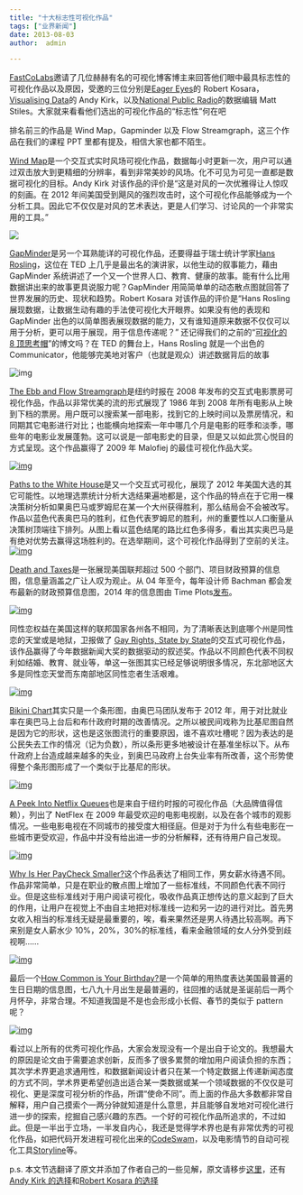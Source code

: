 ```yaml
---
title: "十大标志性可视化作品"
tags: ["业界新闻"]
date: 2013-08-03 
author:  admin 

---
```


[FastCoLabs](http://www.fastcolabs.com/3014911/top-10-iconic-data-graphics)邀请了几位赫赫有名的可视化博客博主来回答他们眼中最具标志性的可视化作品以及原因，受邀的三位分别是[Eager Eyes](http://eagereyes.org/)的 Robert Kosara，[Visualising Data](http://visualisingdata.com/)的 Andy Kirk，以及[National Public Radio](http://www.npr.org/)的数据编辑 Matt Stiles。大家就来看看他们选出的可视化作品的“标志性”何在吧

排名前三的作品是 Wind Map，Gapminder 以及 Flow Streamgraph，这三个作品在我们的课程 PPT 里都有提及，相信大家也都不陌生。

[Wind Map](http://hint.fm/wind/)是一个交互式实时风场可视化作品，数据每小时更新一次，用户可以通过双击放大到更精细的分辨率，看到非常美妙的风场。化不可见为可见一直都是数据可视化的目标。Andy Kirk 对该作品的评价是“这是对风的一次优雅得让人惊叹的刻画。在 2012 年间美国受到飓风的强烈攻击时，这个可视化作品能够成为一个分析工具。因此它不仅仅是对风的艺术表达，更是人们学习、讨论风的一个非常实用的工具。”

![](http://www.cad.zju.edu.cn/home/vagblog/wp-content/uploads/2013/08/windmap.jpg)

[GapMinder](http://www.gapminder.org/)是另一个耳熟能详的可视化作品，还要得益于瑞士统计学家[Hans Rosling](http://www.ted.com/talks/hans_rosling_shows_the_best_stats_you_ve_ever_seen.html)，这位在 TED 上几乎是最出名的演讲家，以他生动的叙事能力，藉由 GapMinder 系统讲述了一个又一个世界人口、教育、健康的故事。能有什么比用数据讲出来的故事更具说服力呢？GapMinder 用简简单单的动态散点图就回答了世界发展的历史、现状和趋势。Robert Kosara 对该作品的评价是“Hans Rosling 展现数据，让数据生动有趣的手法使可视化大开眼界。如果没有他的表现和 GapMinder 出色的以简单图表展现数据的能力，又有谁知道原来数据不仅仅可以用于分析，更可以用于展现，用于信息传递呢？” 还记得我们的之前的“[可视化的 8 顶思考帽](http://www.cad.zju.edu.cn/home/vagblog/?p=402)”的博文吗？在 TED 的舞台上，Hans Rosling 就是一个出色的 Communicator，他能够完美地对客户（也就是观众）讲述数据背后的故事

![img](http://www.gapminder.org/GapminderMedia/wp-uploads/images_front/gapminder_home_bg_3.jpg)

[The Ebb and Flow Streamgraph](http://www.nytimes.com/interactive/2008/02/23/movies/20080223_REVENUE_GRAPHIC.html?_r=1&)是纽约时报在 2008 年发布的交互式电影票房可视化作品，作品以非常优美的流的形式展现了 1986 年到 2008 年所有电影从上映到下档的票房。用户既可以搜索某一部电影，找到它的上映时间以及票房情况，和同期其它电影进行对比；也能横向地探索一年中哪几个月是电影的旺季和淡季，哪些年的电影业发展蓬勃。这可以说是一部电影史的目录，但是又以如此赏心悦目的方式呈现。这个作品赢得了 2009 年 Malofiej 的最佳可视化作品大奖。

[
![img](http://www.cad.zju.edu.cn/home/vagblog/wp-content/uploads/2013/08/flowgraph.jpg)](http://www.cad.zju.edu.cn/home/vagblog/wp-content/uploads/2013/08/flowgraph.jpg)

[Paths to the White House](http://elections.nytimes.com/2012/results/president/scenarios)是又一个交互式可视化，展现了 2012 年美国大选的其它可能性。以地理选票统计分析大选结果遍地都是，这个作品的特点在于它用一棵决策树分析如果奥巴马或罗姆尼在某一个大州获得胜利，那么结局会不会被改写。作品以蓝色代表奥巴马的胜利，红色代表罗姆尼的胜利，州的重要性以人口衡量从决策树顶端往下排列。从图上看以蓝色结尾的路比红色多得多，看出其实奥巴马是有绝对优势去赢得这场胜利的。在选举期间，这个可视化作品得到了空前的关注。[![img](http://www.cad.zju.edu.cn/home/vagblog/wp-content/uploads/2013/08/paths.jpg)](http://www.cad.zju.edu.cn/home/vagblog/wp-content/uploads/2013/08/paths.jpg)

[Death and Taxes](http://www.closr.it/show/NTGnn6weWsF)是一张展现美国联邦超过 500 个部门、项目财政预算的信息图，信息量涵盖之广让人叹为观止。从 04 年至今，每年设计师 Bachman 都会发布最新的财政预算信息图，2014 年的信息图由 Time Plots[发布](http://visual.ly/death-and-taxes-2014-us-federal-budget)。

[![img](http://www.cad.zju.edu.cn/home/vagblog/wp-content/uploads/2013/08/death-and-taxes-2014-us-federal-budget_51ed52e752270_w969.jpg)](http://www.cad.zju.edu.cn/home/vagblog/wp-content/uploads/2013/08/death-and-taxes-2014-us-federal-budget_51ed52e752270_w969.jpg)

同性恋权益在美国这样的联邦国家各州各不相同，为了清晰表达到底哪个州是同性恋的天堂或是地狱，卫报做了 [Gay Rights, State by State](http://www.guardian.co.uk/world/interactive/2012/may/08/gay-rights-united-states)的交互式可视化作品，该作品赢得了今年数据新闻大奖的数据驱动的叙述奖。作品以不同颜色代表不同权利如结婚、教育、就业等，单这一张图其实已经足够说明很多情况，东北部地区大多是同性恋天堂而东南部地区同性恋者生活艰难。

[![img](http://www.cad.zju.edu.cn/home/vagblog/wp-content/uploads/2013/08/gay-right.jpg)](http://www.cad.zju.edu.cn/home/vagblog/wp-content/uploads/2013/08/gay-right.jpg)

[Bikini Chart](http://eagereyes.org/blog/2012/bikini-chart)其实只是一个条形图，由奥巴马团队发布于 2012 年，用于对比就业率在奥巴马上台后和布什政府时期的改善情况。之所以被民间戏称为比基尼图自然是因为它的形状，这也是这张图流行的重要原因，谁不喜欢吐槽呢？因为表达的是公民失去工作的情况（记为负数），所以条形更多地被设计在基准坐标以下。从布什政府上台造成越来越多的失业，到奥巴马政府上台失业率有所改善，这个形势使得整个条形图形成了一个类似于比基尼的形状。

[![img](http://www.cad.zju.edu.cn/home/vagblog/wp-content/uploads/2013/08/obama-job-loss-chart-600x334.png)](http://www.cad.zju.edu.cn/home/vagblog/wp-content/uploads/2013/08/obama-job-loss-chart-600x334.png)

[A Peek Into Netflix Queues](http://www.nytimes.com/interactive/2010/01/10/nyregion/20100110-netflix-map.html?_r=0)也是来自于纽约时报的可视化作品（大品牌值得信赖），列出了 NetFlex 在 2009 年最受欢迎的电影电视剧，以及在各个城市的观影情况。一些电影电视在不同城市的接受度大相径庭。但是对于为什么有些电影在一些城市更受欢迎，作品中并没有给出进一步的分析解释，还有待用户自己发现。

[![img](http://www.cad.zju.edu.cn/home/vagblog/wp-content/uploads/2013/08/netflex.jpg)](http://www.cad.zju.edu.cn/home/vagblog/wp-content/uploads/2013/08/netflex.jpg)

[Why Is Her PayCheck Smaller?](http://www.nytimes.com/interactive/2009/03/01/business/20090301_WageGap.html?_r=0)这个作品表达了相同工作，男女薪水待遇不同。作品非常简单，只是在职业的散点图上增加了一些标准线，不同颜色代表不同行业。但是这些标准线对于用户阅读可视化，吸收作品真正想传达的意义起到了巨大的作用，让用户在视觉上不由自主地把对标准线一边和另一边的进行对比。首先男女收入相当的标准线无疑是最重要的，唉，看来果然还是男人待遇比较高啊。再下来别是女人薪水少 10%，20%，30%的标准线，看来金融领域的女人分外受到歧视啊……

[![img](http://www.cad.zju.edu.cn/home/vagblog/wp-content/uploads/2013/08/paycheck.jpg)](http://www.cad.zju.edu.cn/home/vagblog/wp-content/uploads/2013/08/paycheck.jpg)

最后一个[How Common is Your Birthday?](http://thedailyviz.com/2012/05/12/how-common-is-your-birthday/)是一个简单的用热度表达美国最普遍的生日日期的信息图，七八九十月出生是最普遍的，往回推的话就是圣诞前后一两个月怀孕，非常合理。不知道我国是不是也会形成小长假、春节的类似于 pattern 呢？

[![img](http://www.cad.zju.edu.cn/home/vagblog/wp-content/uploads/2013/08/heatmapbirthdays1.jpg)](http://www.cad.zju.edu.cn/home/vagblog/wp-content/uploads/2013/08/heatmapbirthdays1.jpg)

看过以上所有的优秀可视化作品，大家会发现没有一个是出自于论文的。我想最大的原因是论文由于需要追求创新，反而多了很多累赘的增加用户阅读负担的东西；其次学术界更追求通用性，和数据新闻设计者只在某一个特定数据上传递新闻态度的方式不同，学术界更希望创造出适合某一类数据或某一个领域数据的不仅仅是可视化、更是深度可视分析的作品，所谓“使命不同”。而上面的作品大多数都非常自解释，用户自己摸索个一两分钟就知道是什么意思，并且能够自发地对可视化进行进一步的探索，挖掘自己感兴趣的东西。一个好的可视化作品所追求的，不过如此。但是一半出于立场，一半发自内心，我还是觉得学术界也是有非常优秀的可视化作品，如把代码开发进程可视化出来的[CodeSwam](http://www.michaelogawa.com/code_swarm/)，以及电影情节的自动可视化工具[Storyline](http://vis.cs.ucdavis.edu/~tanahashi/PUBLICATIONS/YZR_INFOVIS2012.pdf)等。

p.s. 本文节选翻译了原文并添加了作者自己的一些见解，原文请移步[这里](http://www.fastcolabs.com/3014911/top-10-iconic-data-graphics)，还有[Andy Kirk 的选择](http://www.visualisingdata.com/index.php/2013/07/my-selections-for-fastco-labs-top-10-iconic-data-graphics/)和[Robert Kosara 的选择](http://eagereyes.org/blog/2013/iconic-visualizations)
